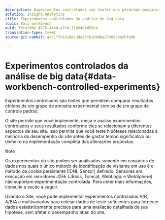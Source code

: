 ```yaml
---
description: Experimentos controlados são testes que permitem comparar resultados obtidos de um grupo de amostra experimental com os de um grupo de controle padrão.
solution: Insight,Analytics
title: Experimentos controlados da análise de big data
topic: Data workbench
uuid: 5fce2d9e-4975-44e4-a7c0-11064d8d28b4
translation-type: tm+mt
source-git-commit: aec1f7b14198cdde91f61d490a235022943bfedb

---
```



# Experimentos controlados da análise de big data{#data-workbench-controlled-experiments}

Experimentos controlados são testes que permitem comparar resultados obtidos de um grupo de amostra experimental com os de um grupo de controle padrão.

O site permite que você implemente, meça e analise experimentos controlados e seus resultados conforme eles se relacionam a diferentes aspectos de seu site. Isso permite que você teste hipóteses relacionadas à melhoria do desempenho do site antes de gastar tempo significativo ou dinheiro na implementação completa das alterações propostas.

>[!NOTE]
>
>Os experimentos do site podem ser analisados somente em conjuntos de dados nos quais o único método de identificação de visitante em uso é o método de cookie persistente [!DNL Sensor] definido. Sensores em execução em servidores J2EE (JBoss, Tomcat, WebLogic e WebSphere) não suportam experimentação controlada. Para obter mais informações, consulte a seção a seguir.

Usando o Site, você pode implementar experimentos controlados A/B, A/B/A e multivariados para coletar dados de teste suficientes para fornecer dados estatisticamente precisos para uma avaliação detalhada de sua hipótese, sem afetar o desempenho atual do site.
